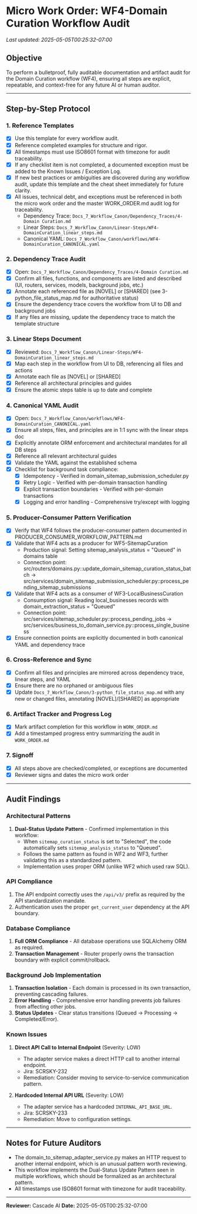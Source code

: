# Micro Work Order: WF4-Domain Curation Workflow Audit

_Last updated: 2025-05-05T00:25:32-07:00_

## Objective
To perform a bulletproof, fully auditable documentation and artifact audit for the Domain Curation workflow (WF4), ensuring all steps are explicit, repeatable, and context-free for any future AI or human auditor.

---

## Step-by-Step Protocol

### 1. Reference Templates
- [x] Use this template for every workflow audit.
- [x] Reference completed examples for structure and rigor.
- [x] All timestamps must use ISO8601 format with timezone for audit traceability.
- [x] If any checklist item is not completed, a documented exception must be added to the Known Issues / Exception Log.
- [x] If new best practices or ambiguities are discovered during any workflow audit, update this template and the cheat sheet immediately for future clarity.
- [x] All issues, technical debt, and exceptions must be referenced in both the micro work order and the master WORK_ORDER.md audit log for traceability.
  - Dependency Trace: `Docs_7_Workflow_Canon/Dependency_Traces/4-Domain Curation.md`
  - Linear Steps: `Docs_7_Workflow_Canon/Linear-Steps/WF4-DomainCuration_linear_steps.md`
  - Canonical YAML: `Docs_7_Workflow_Canon/workflows/WF4-DomainCuration_CANONICAL.yaml`

### 2. Dependency Trace Audit
- [x] Open: `Docs_7_Workflow_Canon/Dependency_Traces/4-Domain Curation.md`
- [x] Confirm all files, functions, and components are listed and described (UI, routers, services, models, background jobs, etc.)
- [x] Annotate each referenced file as [NOVEL] or [SHARED] (see 3-python_file_status_map.md for authoritative status)
- [x] Ensure the dependency trace covers the workflow from UI to DB and background jobs
- [x] If any files are missing, update the dependency trace to match the template structure

### 3. Linear Steps Document
- [x] Reviewed: `Docs_7_Workflow_Canon/Linear-Steps/WF4-DomainCuration_linear_steps.md`
- [x] Map each step in the workflow from UI to DB, referencing all files and actions
- [x] Annotate each file as [NOVEL] or [SHARED]
- [x] Reference all architectural principles and guides
- [x] Ensure the atomic steps table is up to date and complete

### 4. Canonical YAML Audit
- [x] Open: `Docs_7_Workflow_Canon/workflows/WF4-DomainCuration_CANONICAL.yaml`
- [x] Ensure all steps, files, and principles are in 1:1 sync with the linear steps doc
- [x] Explicitly annotate ORM enforcement and architectural mandates for all DB steps
- [x] Reference all relevant architectural guides
- [x] Validate the YAML against the established schema
- [x] Checklist for background task compliance:
    - [x] Idempotency - Verified in domain_sitemap_submission_scheduler.py
    - [x] Retry Logic - Verified with per-domain transaction handling
    - [x] Explicit transaction boundaries - Verified with per-domain transactions
    - [x] Logging and error handling - Comprehensive try/except with logging

### 5. Producer-Consumer Pattern Verification
- [x] Verify that WF4 follows the producer-consumer pattern documented in PRODUCER_CONSUMER_WORKFLOW_PATTERN.md
- [x] Validate that WF4 acts as a producer for WF5-SitemapCuration
  - Production signal: Setting sitemap_analysis_status = "Queued" in domains table
  - Connection point: src/routers/domains.py::update_domain_sitemap_curation_status_batch → src/services/domain_sitemap_submission_scheduler.py::process_pending_sitemap_submissions
- [x] Validate that WF4 acts as a consumer of WF3-LocalBusinessCuration
  - Consumption signal: Reading local_businesses records with domain_extraction_status = "Queued"
  - Connection point: src/services/sitemap_scheduler.py::process_pending_jobs → src/services/business_to_domain_service.py::process_single_business
- [x] Ensure connection points are explicitly documented in both canonical YAML and dependency trace

### 6. Cross-Reference and Sync
- [x] Confirm all files and principles are mirrored across dependency trace, linear steps, and YAML
- [x] Ensure there are no orphaned or ambiguous files
- [x] Update `Docs_7_Workflow_Canon/3-python_file_status_map.md` with any new or changed files, annotating [NOVEL]/[SHARED] as appropriate

### 6. Artifact Tracker and Progress Log
- [x] Mark artifact completion for this workflow in `WORK_ORDER.md`
- [x] Add a timestamped progress entry summarizing the audit in `WORK_ORDER.md`

### 7. Signoff
- [x] All steps above are checked/completed, or exceptions are documented
- [x] Reviewer signs and dates the micro work order

---

## Audit Findings

### Architectural Patterns
1. **Dual-Status Update Pattern** - Confirmed implementation in this workflow:
   - When `sitemap_curation_status` is set to "Selected", the code automatically sets `sitemap_analysis_status` to "Queued".
   - Follows the same pattern as found in WF2 and WF3, further validating this as a standardized pattern.
   - Implementation uses proper ORM (unlike WF2 which used raw SQL).

### API Compliance
1. The API endpoint correctly uses the `/api/v3/` prefix as required by the API standardization mandate.
2. Authentication uses the proper `get_current_user` dependency at the API boundary.

### Database Compliance
1. **Full ORM Compliance** - All database operations use SQLAlchemy ORM as required.
2. **Transaction Management** - Router properly owns the transaction boundary with explicit commit/rollback.

### Background Job Implementation
1. **Transaction Isolation** - Each domain is processed in its own transaction, preventing cascading failures.
2. **Error Handling** - Comprehensive error handling prevents job failures from affecting other jobs.
3. **Status Updates** - Clear status transitions (Queued -> Processing -> Completed/Error).

### Known Issues
1. **Direct API Call to Internal Endpoint** (Severity: LOW)
   - The adapter service makes a direct HTTP call to another internal endpoint.
   - Jira: SCRSKY-232
   - Remediation: Consider moving to service-to-service communication pattern.

2. **Hardcoded Internal API URL** (Severity: LOW)
   - The adapter service has a hardcoded `INTERNAL_API_BASE_URL`.
   - Jira: SCRSKY-233
   - Remediation: Move to configuration settings.

---

## Notes for Future Auditors
- The domain_to_sitemap_adapter_service.py makes an HTTP request to another internal endpoint, which is an unusual pattern worth reviewing.
- This workflow implements the Dual-Status Update Pattern seen in multiple workflows, which should be formalized as an architectural pattern.
- All timestamps use ISO8601 format with timezone for audit traceability.

---

**Reviewer:** Cascade AI
**Date:** 2025-05-05T00:25:32-07:00
